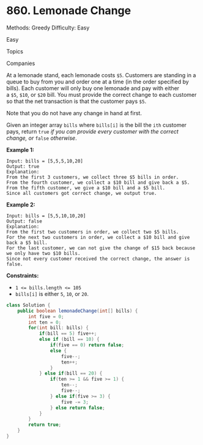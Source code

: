 # 860. Lemonade Change

Methods: Greedy
Difficulty: Easy

Easy

Topics

Companies

At a lemonade stand, each lemonade costs `$5`. Customers are standing in a queue to buy from you and order one at a time (in the order specified by bills). Each customer will only buy one lemonade and pay with either a `$5`, `$10`, or `$20` bill. You must provide the correct change to each customer so that the net transaction is that the customer pays `$5`.

Note that you do not have any change in hand at first.

Given an integer array `bills` where `bills[i]` is the bill the `ith` customer pays, return `true` *if you can provide every customer with the correct change, or* `false` *otherwise*.

**Example 1:**

```
Input: bills = [5,5,5,10,20]
Output: true
Explanation:
From the first 3 customers, we collect three $5 bills in order.
From the fourth customer, we collect a $10 bill and give back a $5.
From the fifth customer, we give a $10 bill and a $5 bill.
Since all customers got correct change, we output true.

```

**Example 2:**

```
Input: bills = [5,5,10,10,20]
Output: false
Explanation:
From the first two customers in order, we collect two $5 bills.
For the next two customers in order, we collect a $10 bill and give back a $5 bill.
For the last customer, we can not give the change of $15 back because we only have two $10 bills.
Since not every customer received the correct change, the answer is false.

```

**Constraints:**

- `1 <= bills.length <= 105`
- `bills[i]` is either `5`, `10`, or `20`.

```java
class Solution {
    public boolean lemonadeChange(int[] bills) {
        int five = 0;
        int ten = 0;
        for(int bill: bills) {
            if(bill == 5) five++;
            else if (bill == 10) {
                if(five == 0) return false;
                else {
                    five--;
                    ten++;
                }
            } else if(bill == 20) {
                if(ten >= 1 && five >= 1) {
                    ten--;
                    five--;
                } else if(five >= 3) {
                    five -= 3;
                } else return false;
            }
        }
        return true;
    }
}
```